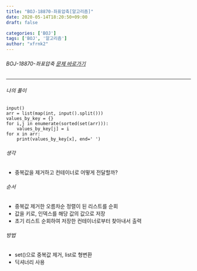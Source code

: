 ```yaml
---
title: "BOJ-18870-좌표압축[알고리즘]"
date: 2020-05-14T18:20:50+09:00
draft: false

categories: ['BOJ']
tags: ['BOJ', '알고리즘']
author: "xfrnk2"
---
```

###### BOJ-18870-좌표압축 [문제 바로가기](https://www.acmicpc.net/problem/18870)
---
  
###### 나의 풀이
~~~
input()
arr = list(map(int, input().split()))
values_by_key = {}
for i,j in enumerate(sorted(set(arr))):
    values_by_key[j] = i
for x in arr:
    print(values_by_key[x], end=' ')
~~~
###### 생각
- 중복값을 제거하고 컨테이너로 어떻게 전달할까?

###### 순서
- 중복값 제거한 오름차순 정렬이 된 리스트를 순회
- 값을 키로, 인덱스를 해당 값의 값으로 저장
- 초기 리스트 순회하여 저장한 컨테이너로부터 찾아내서 출력

###### 방법
+ set()으로 중복값 제거, list로 형변환
+ 딕셔너리 사용

